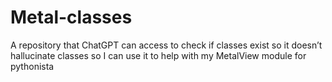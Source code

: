 # Metal-classes
A repository that ChatGPT can access to check if classes exist so it doesn’t hallucinate classes so I can use it to help with my MetalView module for pythonista
